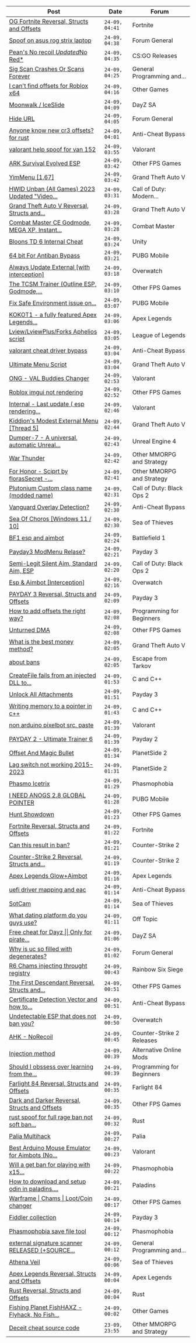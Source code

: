 |Post|Date|Forum|
|----|----|-----|
|[OG Fortnite Reversal, Structs and Offsets](https://www.unknowncheats.me/forum/fortnite/596138-og-fortnite-reversal-structs-offsets.html)|`24-09, 04:41`|Fortnite|
|[Spoof on asus rog strix laptop](https://www.unknowncheats.me/forum/forum-general/601611-spoof-asus-rog-strix-laptop.html)|`24-09, 04:38`|Forum General|
|[Pean's No recoil *Updated*No Red*](https://www.unknowncheats.me/forum/cs-go-releases/590295-peans-recoil-updated-red.html)|`24-09, 04:35`|CS:GO Releases|
|[Sig Scan Crashes Or Scans Forever](https://www.unknowncheats.me/forum/general-programming-and-reversing/602527-sig-scan-crashes-scans-forever.html)|`24-09, 04:25`|General Programming and...|
|[I can't find offsets for Roblox x64](https://www.unknowncheats.me/forum/other-games/602863-cant-offsets-roblox-x64.html)|`24-09, 04:16`|Other Games|
|[Moonwalk / IceSlide](https://www.unknowncheats.me/forum/dayz-sa/602862-moonwalk-iceslide.html)|`24-09, 04:09`|DayZ SA|
|[Hide URL](https://www.unknowncheats.me/forum/forum-general/602861-hide-url.html)|`24-09, 04:05`|Forum General|
|[Anyone know new cr3 offsets? for rust](https://www.unknowncheats.me/forum/anti-cheat-bypass/602859-cr3-offsets-rust.html)|`24-09, 04:01`|Anti-Cheat Bypass|
|[valorant help spoof for van 152](https://www.unknowncheats.me/forum/valorant/602858-valorant-help-spoof-van-152-a.html)|`24-09, 03:55`|Valorant|
|[ARK Survival Evolved ESP](https://www.unknowncheats.me/forum/other-fps-games/588369-ark-survival-evolved-esp.html)|`24-09, 03:42`|Other FPS Games|
|[YimMenu \[1.67\]](https://www.unknowncheats.me/forum/grand-theft-auto-v/476972-yimmenu-1-67-a.html)|`24-09, 03:42`|Grand Theft Auto V|
|[HWID Unban (All Games) 2023 Updated "Video...](https://www.unknowncheats.me/forum/call-of-duty-modern-warfare-ii/575983-hwid-unban-games-2023-updated-video-instructions-amd.html)|`24-09, 03:31`|Call of Duty: Modern...|
|[Grand Theft Auto V Reversal, Structs and...](https://www.unknowncheats.me/forum/grand-theft-auto-v/144028-grand-theft-auto-reversal-structs-offsets.html)|`24-09, 03:28`|Grand Theft Auto V|
|[Combat Master CE Godmode, MEGA XP, Instant...](https://www.unknowncheats.me/forum/combat-master/583715-combat-master-ce-godmode-mega-xp-instant-weapon-player-max-level-attachment-mod.html)|`24-09, 03:28`|Combat Master|
|[Bloons TD 6 Internal Cheat](https://www.unknowncheats.me/forum/unity/576272-bloons-td-6-internal-cheat.html)|`24-09, 03:24`|Unity|
|[64 bit For Antiban Bypass](https://www.unknowncheats.me/forum/pubg-mobile/602854-64-bit-antiban-bypass.html)|`24-09, 03:21`|PUBG Mobile|
|[Always Update External \[with interception\]](https://www.unknowncheats.me/forum/overwatch/582443-update-external-interception.html)|`24-09, 03:18`|Overwatch|
|[The TCSM Trainer (Outline ESP, Godmode,...](https://www.unknowncheats.me/forum/other-fps-games/598623-tcsm-trainer-outline-esp-godmode-invisible.html)|`24-09, 03:10`|Other FPS Games|
|[Fix Safe Environment issue on...](https://www.unknowncheats.me/forum/pubg-mobile/602814-fix-safe-environment-issue-androidemulatorex.html)|`24-09, 03:07`|PUBG Mobile|
|[KOKOT1 - a fully featured Apex Legends...](https://www.unknowncheats.me/forum/apex-legends/582308-kokot1-featured-apex-legends-external.html)|`24-09, 03:06`|Apex Legends|
|[Lview/LviewPlus/Forks Aphelios script](https://www.unknowncheats.me/forum/league-of-legends/602851-lview-lviewplus-forks-aphelios-script.html)|`24-09, 03:05`|League of Legends|
|[valorant cheat driver bypass](https://www.unknowncheats.me/forum/anti-cheat-bypass/602850-valorant-cheat-driver-bypass.html)|`24-09, 03:04`|Anti-Cheat Bypass|
|[Ultimate Menu Script](https://www.unknowncheats.me/forum/grand-theft-auto-v/565688-ultimate-menu-script.html)|`24-09, 03:04`|Grand Theft Auto V|
|[ONG - VAL Buddies Changer](https://www.unknowncheats.me/forum/valorant/602847-ong-val-buddies-changer.html)|`24-09, 02:53`|Valorant|
|[Roblox imgui not rendering](https://www.unknowncheats.me/forum/other-fps-games/602846-roblox-imgui-rendering.html)|`24-09, 02:52`|Other FPS Games|
|[Internal - Last update ( esp rendering...](https://www.unknowncheats.me/forum/valorant/602595-internal-update-esp-rendering.html)|`24-09, 02:46`|Valorant|
|[Kiddion's Modest External Menu \[Thread 5\]](https://www.unknowncheats.me/forum/grand-theft-auto-v/576854-kiddions-modest-external-menu-thread-5-a.html)|`24-09, 02:44`|Grand Theft Auto V|
|[Dumper-7 - A universal, automatic Unreal...](https://www.unknowncheats.me/forum/unreal-engine-4-a/594092-dumper-7-universal-automatic-unreal-engine-sdk-generator-ue4-ue5.html)|`24-09, 02:43`|Unreal Engine 4|
|[War Thunder](https://www.unknowncheats.me/forum/other-mmorpg-and-strategy/85949-war-thunder.html)|`24-09, 02:42`|Other MMORPG and Strategy|
|[For Honor - Sciprt by florasSecret -...](https://www.unknowncheats.me/forum/other-mmorpg-and-strategy/414701-honor-sciprt-florassecret-autoblock-parry-deflects-unblockables.html)|`24-09, 02:41`|Other MMORPG and Strategy|
|[Plutonium Custom class name (modded name)](https://www.unknowncheats.me/forum/call-of-duty-black-ops-2-a/585744-plutonium-custom-class-name-modded-name.html)|`24-09, 02:31`|Call of Duty: Black Ops 2|
|[Vanguard Overlay Detection?](https://www.unknowncheats.me/forum/anti-cheat-bypass/602427-vanguard-overlay-detection.html)|`24-09, 02:30`|Anti-Cheat Bypass|
|[Sea Of Choros \[Windows 11 / 10\]](https://www.unknowncheats.me/forum/sea-of-thieves/596786-sea-choros-windows-11-10-a.html)|`24-09, 02:30`|Sea of Thieves|
|[BF1 esp and aimbot](https://www.unknowncheats.me/forum/battlefield-1-a/602839-bf1-esp-aimbot.html)|`24-09, 02:24`|Battlefield 1|
|[Payday3 ModMenu Relase?](https://www.unknowncheats.me/forum/payday-3-a/602838-payday3-modmenu-relase.html)|`24-09, 02:21`|Payday 3|
|[Semi-Legit Silent Aim, Standard Aim, ESP](https://www.unknowncheats.me/forum/call-of-duty-black-ops-2-a/602767-semi-legit-silent-aim-standard-aim-esp.html)|`24-09, 02:20`|Call of Duty: Black Ops 2|
|[Esp & Aimbot \[Interception\]](https://www.unknowncheats.me/forum/overwatch/564646-esp-aimbot-interception.html)|`24-09, 02:16`|Overwatch|
|[PAYDAY 3 Reversal, Structs and Offsets](https://www.unknowncheats.me/forum/payday-3-a/601253-payday-3-reversal-structs-offsets.html)|`24-09, 02:09`|Payday 3|
|[How to add offsets the right way?](https://www.unknowncheats.me/forum/programming-for-beginners/602708-add-offsets.html)|`24-09, 02:08`|Programming for Beginners|
|[Unturned DMA](https://www.unknowncheats.me/forum/other-fps-games/601369-unturned-dma.html)|`24-09, 02:08`|Other FPS Games|
|[What is the best money method?](https://www.unknowncheats.me/forum/grand-theft-auto-v/602836-money-method.html)|`24-09, 02:05`|Grand Theft Auto V|
|[about bans](https://www.unknowncheats.me/forum/escape-from-tarkov/602804-bans.html)|`24-09, 02:05`|Escape from Tarkov|
|[CreateFile fails from an injected DLL to...](https://www.unknowncheats.me/forum/c-and-c-/602834-createfile-fails-injected-dll-device-drivername.html)|`24-09, 01:53`|C and C++|
|[Unlock All Attachments](https://www.unknowncheats.me/forum/payday-3-a/602591-unlock-attachments.html)|`24-09, 01:51`|Payday 3|
|[Writing memory to a pointer in c++](https://www.unknowncheats.me/forum/c-and-c-/602217-writing-memory-pointer.html)|`24-09, 01:43`|C and C++|
|[non arduino pixelbot src. paste](https://www.unknowncheats.me/forum/valorant/602831-arduino-pixelbot-src-paste.html)|`24-09, 01:39`|Valorant|
|[PAYDAY 2 - Ultimate Trainer 6](https://www.unknowncheats.me/forum/payday-2-a/588542-payday-2-ultimate-trainer-6-a.html)|`24-09, 01:39`|Payday 2|
|[Offset And Magic Bullet](https://www.unknowncheats.me/forum/planetside-2-a/600865-offset-magic-bullet.html)|`24-09, 01:34`|PlanetSide 2|
|[Lag switch not working 2015-2023](https://www.unknowncheats.me/forum/planetside-2-a/597743-lag-switch-2015-2023-a.html)|`24-09, 01:31`|PlanetSide 2|
|[Phasmo Icetrix](https://www.unknowncheats.me/forum/phasmophobia/432538-phasmo-icetrix.html)|`24-09, 01:29`|Phasmophobia|
|[I NEED ANOGS 2.8 GLOBAL POINTER](https://www.unknowncheats.me/forum/pubg-mobile/602830-anogs-2-8-global-pointer.html)|`24-09, 01:28`|PUBG Mobile|
|[Hunt Showdown](https://www.unknowncheats.me/forum/other-fps-games/350352-hunt-showdown.html)|`24-09, 01:23`|Other FPS Games|
|[Fortnite Reversal, Structs and Offsets](https://www.unknowncheats.me/forum/fortnite/235061-fortnite-reversal-structs-offsets.html)|`24-09, 01:22`|Fortnite|
|[Can this result in ban?](https://www.unknowncheats.me/forum/counter-strike-2-a/601471-result-ban.html)|`24-09, 01:21`|Counter-Strike 2|
|[Counter-Strike 2 Reversal, Structs and...](https://www.unknowncheats.me/forum/counter-strike-2-a/576077-counter-strike-2-reversal-structs-offsets.html)|`24-09, 01:19`|Counter-Strike 2|
|[Apex Legends Glow+Aimbot](https://www.unknowncheats.me/forum/apex-legends/595543-apex-legends-glow-aimbot.html)|`24-09, 01:16`|Apex Legends|
|[uefi driver mapping and eac](https://www.unknowncheats.me/forum/anti-cheat-bypass/602787-uefi-driver-mapping-eac.html)|`24-09, 01:14`|Anti-Cheat Bypass|
|[SotCam](https://www.unknowncheats.me/forum/sea-of-thieves/580178-sotcam.html)|`24-09, 01:14`|Sea of Thieves|
|[What dating platform do you guys use?](https://www.unknowncheats.me/forum/off-topic/601991-dating-platform-guys.html)|`24-09, 01:11`|Off Topic|
|[Free cheat for Dayz \|\| Only for pirate...](https://www.unknowncheats.me/forum/dayz-sa/563093-free-cheat-dayz-pirate-servers.html)|`24-09, 01:06`|DayZ SA|
|[Why is uc so filled with degenerates?](https://www.unknowncheats.me/forum/forum-general/599722-uc-filled-degenerates.html)|`24-09, 01:02`|Forum General|
|[R6 Chams injecting throught registry](https://www.unknowncheats.me/forum/rainbow-six-siege/594608-r6-chams-injecting-throught-registry.html)|`24-09, 00:43`|Rainbow Six Siege|
|[The First Descendant Reversal, Structs and...](https://www.unknowncheats.me/forum/other-fps-games/602336-descendant-reversal-structs-offsets.html)|`24-09, 00:51`|Other FPS Games|
|[Certificate Detection Vector and how to...](https://www.unknowncheats.me/forum/anti-cheat-bypass/600567-certificate-detection-vector-avoid-blacklist.html)|`24-09, 00:51`|Anti-Cheat Bypass|
|[Undetectable ESP that does not ban you?](https://www.unknowncheats.me/forum/overwatch/602169-undetectable-esp-ban.html)|`24-09, 00:50`|Overwatch|
|[AHK - NoRecoil](https://www.unknowncheats.me/forum/counter-strike-2-releases/600813-ahk-norecoil.html)|`24-09, 00:45`|Counter-Strike 2 Releases|
|[Injection method](https://www.unknowncheats.me/forum/alternative-online-mods/602824-injection-method.html)|`24-09, 00:39`|Alternative Online Mods|
|[Should I obssess over learning from the...](https://www.unknowncheats.me/forum/programming-for-beginners/602805-obssess-learning-hardest-sources.html)|`24-09, 00:39`|Programming for Beginners|
|[Farlight 84 Reversal, Structs and Offsets](https://www.unknowncheats.me/forum/farlight-84-a/580566-farlight-84-reversal-structs-offsets.html)|`24-09, 00:35`|Farlight 84|
|[Dark and Darker Reversal, Structs and Offsets](https://www.unknowncheats.me/forum/other-fps-games/562724-dark-darker-reversal-structs-offsets.html)|`24-09, 00:35`|Other FPS Games|
|[rust spoof for full rage ban not soft ban...](https://www.unknowncheats.me/forum/rust/602815-rust-spoof-rage-ban-soft-ban-change-hardware.html)|`24-09, 00:32`|Rust|
|[Palia Multihack](https://www.unknowncheats.me/forum/palia/596326-palia-multihack.html)|`24-09, 00:27`|Palia|
|[Best Arduino Mouse Emulator for Aimbots (No...](https://www.unknowncheats.me/forum/valorant/601354-arduino-mouse-emulator-aimbots-serial-com-shields-extra-hardware.html)|`24-09, 00:23`|Valorant|
|[Will a get ban for playing with x15...](https://www.unknowncheats.me/forum/phasmophobia/602470-ban-playing-x15-multiplier.html)|`24-09, 00:22`|Phasmophobia|
|[How to download and setup odin in paladins....](https://www.unknowncheats.me/forum/paladins/601254-download-setup-odin-paladins-v6-5-a.html)|`24-09, 00:21`|Paladins|
|[Warframe \| Chams \| Loot/Coin changer](https://www.unknowncheats.me/forum/other-fps-games/600451-warframe-chams-loot-coin-changer.html)|`24-09, 00:17`|Other FPS Games|
|[Fiddler collection](https://www.unknowncheats.me/forum/payday-3-a/602650-fiddler-collection.html)|`24-09, 00:14`|Payday 3|
|[Phasmophobia save file tool](https://www.unknowncheats.me/forum/phasmophobia/502750-phasmophobia-save-file-tool.html)|`24-09, 00:12`|Phasmophobia|
|[external signature scanner RELEASED (+SOURCE...](https://www.unknowncheats.me/forum/general-programming-and-reversing/602725-external-signature-scanner-released-source-code.html)|`24-09, 00:12`|General Programming and...|
|[Athena Veil](https://www.unknowncheats.me/forum/sea-of-thieves/602526-athena-veil.html)|`24-09, 00:06`|Sea of Thieves|
|[Apex Legends Reversal, Structs and Offsets](https://www.unknowncheats.me/forum/apex-legends/319804-apex-legends-reversal-structs-offsets.html)|`24-09, 00:04`|Apex Legends|
|[Rust Reversal, Structs and Offsets](https://www.unknowncheats.me/forum/rust/164256-rust-reversal-structs-offsets.html)|`24-09, 00:04`|Rust|
|[Fishing Planet FishHAXZ - Flyhack, No Fish...](https://www.unknowncheats.me/forum/other-games/418269-fishing-planet-fishhaxz-flyhack-fish-fight-instareel-fish.html)|`24-09, 00:02`|Other Games|
|[Deceit cheat source code](https://www.unknowncheats.me/forum/other-mmorpg-and-strategy/592293-deceit-cheat-source-code.html)|`23-09, 23:55`|Other MMORPG and Strategy|
